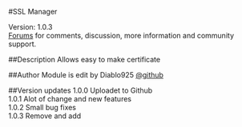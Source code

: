 #SSL Manager 

Version: 1.0.3<br />
[Forums](http://forums.sentora.org/showthread.php?tid=1044) 
for comments, discussion, more information and community support.


##Description
Allows easy to make certificate

##Author
Module is edit by Diablo925 [@github](https://github.com/Diablo925) 

##Version updates
1.0.0 Uploadet to Github<br />
1.0.1 Alot of change and new features<br />
1.0.2 Small bug fixes<br />
1.0.3 Remove and add<br />
